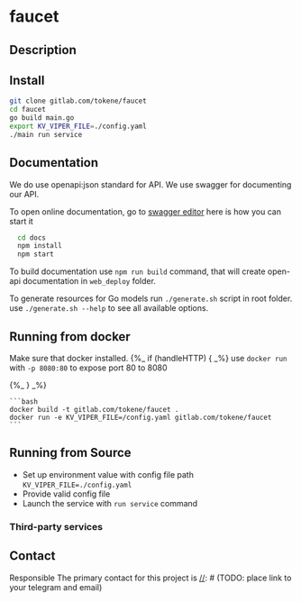 # faucet

## Description

[//]: # (TODO: add description)

## Install

  ```bash
  git clone gitlab.com/tokene/faucet
  cd faucet
  go build main.go
  export KV_VIPER_FILE=./config.yaml
  ./main run service
  ```

## Documentation

We do use openapi:json standard for API. We use swagger for documenting our API.

To open online documentation, go to [swagger editor](http://localhost:8080/swagger-editor/) here is how you can start it
```bash
  cd docs
  npm install
  npm start
```
To build documentation use `npm run build` command,
that will create open-api documentation in `web_deploy` folder.

To generate resources for Go models run `./generate.sh` script in root folder.
use `./generate.sh --help` to see all available options.


## Running from docker 
  
Make sure that docker installed.
{%_ if (handleHTTP) { _%}
use `docker run ` with `-p 8080:80` to expose port 80 to 8080

{%_ } _%}

    ```bash
    docker build -t gitlab.com/tokene/faucet .
    docker run -e KV_VIPER_FILE=/config.yaml gitlab.com/tokene/faucet
    ```

## Running from Source

* Set up environment value with config file path `KV_VIPER_FILE=./config.yaml`
* Provide valid config file
* Launch the service with `run service` command



### Third-party services


## Contact

Responsible 
The primary contact for this project is  [//]: # (TODO: place link to your telegram and email)
